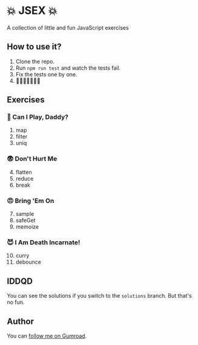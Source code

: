 # 💥 JSEX 💥
A collection of little and fun JavaScript exercises

## How to use it?

1. Clone the repo.
2. Run `npm run test` and watch the tests fail.
3. Fix the tests one by one.
4. 🍕💃🍕💃🍻🍻🍻

## Exercises

### 👶 Can I Play, Daddy?
01. map
02. filter
03. uniq

### 😨 Don't Hurt Me
04. flatten
05. reduce
06. break

### 😠 Bring 'Em On
07. sample
08. safeGet
09. memoize

### 😈 I Am Death Incarnate!
10. curry
11. debounce

## IDDQD

You can see the solutions if you switch to the `solutions` branch. But that's
no fun.

## Author

You can [follow me on Gumroad](https://gumroad.com/yanis_t).
